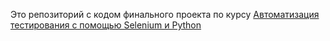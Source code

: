 

Это репозиторий с кодом финального проекта по курсу
[Автоматизация тестирования с помощью Selenium и Python](https://stepik.org/course/575/syllabus)
 